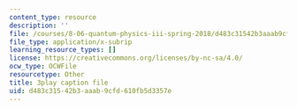 ```yaml
---
content_type: resource
description: ''
file: /courses/8-06-quantum-physics-iii-spring-2018/d483c31542b3aaab9cfd610fb5d3357e_4BM58741VOg.srt
file_type: application/x-subrip
learning_resource_types: []
license: https://creativecommons.org/licenses/by-nc-sa/4.0/
ocw_type: OCWFile
resourcetype: Other
title: 3play caption file
uid: d483c315-42b3-aaab-9cfd-610fb5d3357e
---
```

